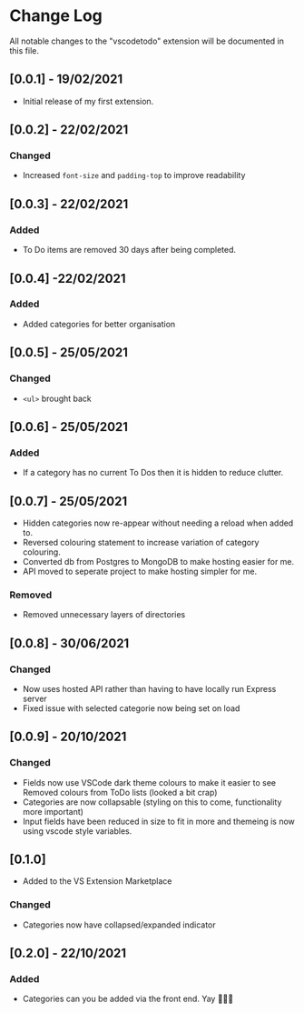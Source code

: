# Change Log

All notable changes to the "vscodetodo" extension will be documented in this file.

## [0.0.1] - 19/02/2021

- Initial release of my first extension.

## [0.0.2] - 22/02/2021
### Changed
- Increased `font-size` and `padding-top` to improve readability

## [0.0.3] - 22/02/2021
### Added
- To Do items are removed 30 days after being completed.

## [0.0.4] -22/02/2021
### Added
- Added categories for better organisation

## [0.0.5] - 25/05/2021
### Changed
- `<ul>` brought back

## [0.0.6] - 25/05/2021
### Added
- If a category has no current To Dos then it is hidden to reduce clutter.

## [0.0.7] - 25/05/2021

- Hidden categories now re-appear without needing a reload when added to. 
- Reversed colouring statement to increase variation of category colouring.
- Converted db from Postgres to MongoDB to make hosting easier for me.
- API moved to seperate project to make hosting simpler for me.
### Removed 
- Removed unnecessary layers of directories

## [0.0.8] - 30/06/2021
### Changed
- Now uses hosted API rather than having to have locally run Express server
- Fixed issue with selected categorie now being set on load

## [0.0.9] - 20/10/2021
### Changed
- Fields now use VSCode dark theme colours to make it easier to see
Removed colours from ToDo lists (looked a bit crap)
- Categories are now collapsable (styling on this to come, functionality more important)
- Input fields have been reduced in size to fit in more and themeing is now using vscode style variables.

## [0.1.0]
- Added to the VS Extension Marketplace
### Changed
- Categories now have collapsed/expanded indicator

## [0.2.0] - 22/10/2021
### Added
- Categories can you be added via the front end. Yay 🥳🎉🥂
